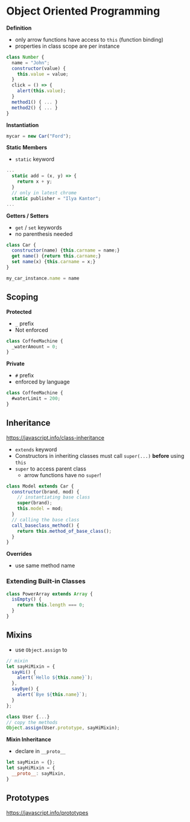 # Object Oriented Programming

**Definition**

- only arrow functions have access to `this` (function binding)
- properties in class scope are per instance

```javascript
class Number {
  name = "John";
  constructor(value) {
    this.value = value;
  }
  click = () => {
    alert(this.value);
  }
  method1() { ... }
  method2() { ... }
}
```

**Instantiation**

```javascript
mycar = new Car("Ford");
```

**Static Members**

- `static` keyword

```javascript
...
  static add = (x, y) => {
    return x + y;
  }
  // only in latest chrome
  static publisher = "Ilya Kantor";
...
```

**Getters / Setters**

- `get` / `set`  keywords
- no parenthesis needed

```javascript
class Car {
  constructor(name) {this.carname = name;}
  get name() {return this.carname;}
  set name(x) {this.carname = x;}
}
```

```javascript
my_car_instance.name = name 
```

## Scoping

**Protected**

- `_` prefix
- Not enforced

```js
class CoffeeMachine {
  _waterAmount = 0;
}
```

**Private**

- `#` prefix
- enforced by language

```js
class CoffeeMachine {
  #waterLimit = 200;
}
```



## Inheritance

https://javascript.info/class-inheritance

- `extends` keyword
- Constructors in inheriting classes must call `super(...)` **before** using `this`
- `super` to access parent class
  - arrow functions have no `super`!

```javascript
class Model extends Car {
  constructor(brand, mod) {
    // instantiating base class
    super(brand);
    this.model = mod;
  }
  // calling the base class
  call_baseclass_method() {
    return this.method_of_base_class();
  }
}
```

**Overrides**

- use same method name



### Extending Built-in Classes

```js
class PowerArray extends Array {
  isEmpty() {
    return this.length === 0;
  }
}
```



## Mixins

- use `Object.assign` to 

```js
// mixin
let sayHiMixin = {
  sayHi() {
    alert(`Hello ${this.name}`);
  },
  sayBye() {
    alert(`Bye ${this.name}`);
  }
};

class User {...}
// copy the methods
Object.assign(User.prototype, sayHiMixin);
```

**Mixin Inheritance**

- declare in `__proto__`

```js
let sayMixin = {};
let sayHiMixin = {
  __proto__: sayMixin,
}
```





## Prototypes

https://javascript.info/prototypes